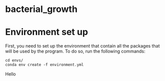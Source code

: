 # bacterial_growth

# Environment set up
First, you need to set up the environment that contain all the packages that will be used by the program. To do so, run the following commands:
````
cd envs/
conda env create -f environment.yml
````

Hello
